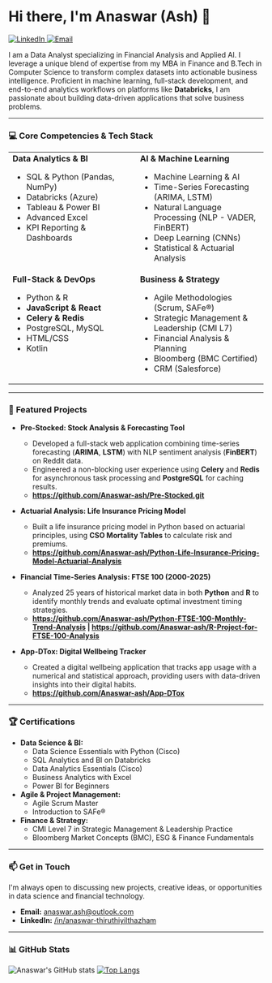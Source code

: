 # Hi there, I'm Anaswar (Ash) 👋

<p align="left">
  <a href="https://linkedin.com/in/anaswar-thiruthiyilthazham-72bb48145/" target="_blank">
    <img src="https://img.shields.io/badge/LinkedIn-0077B5?style=for-the-badge&logo=linkedin&logoColor=white" alt="LinkedIn"/>
  </a>
  <a href="mailto:anaswar.ash@outlook.com">
    <img src="https://img.shields.io/badge/Outlook-0078D4?style=for-the-badge&logo=microsoft-outlook&logoColor=white" alt="Email"/>
  </a>
</p>

I am a Data Analyst specializing in Financial Analysis and Applied AI. I leverage a unique blend of expertise from my MBA in Finance and B.Tech in Computer Science to transform complex datasets into actionable business intelligence. Proficient in machine learning, full-stack development, and end-to-end analytics workflows on platforms like **Databricks**, I am passionate about building data-driven applications that solve business problems.

---

### 💻 **Core Competencies & Tech Stack**

<table>
  <tr>
    <td valign="top" width="50%">
      <strong>Data Analytics & BI</strong>
      <ul>
        <li>SQL & Python (Pandas, NumPy)</li>
        <li>Databricks (Azure)</li>
        <li>Tableau & Power BI</li>
        <li>Advanced Excel</li>
        <li>KPI Reporting & Dashboards</li>
      </ul>
    </td>
    <td valign="top" width="50%">
      <strong>AI & Machine Learning</strong>
      <ul>
        <li>Machine Learning & AI</li>
        <li>Time-Series Forecasting (ARIMA, LSTM)</li>
        <li>Natural Language Processing (NLP - VADER, FinBERT)</li>
        <li>Deep Learning (CNNs)</li>
        <li>Statistical & Actuarial Analysis</li>
      </ul>
    </td>
  </tr>
  <tr>
    <td valign="top" width="50%">
       <strong>Full-Stack & DevOps</strong>
      <ul>
        <li>Python & R</li>
        <li><b>JavaScript & React</b></li>
        <li><b>Celery & Redis</b></li>
        <li>PostgreSQL, MySQL</li>
        <li>HTML/CSS</li>
        <li>Kotlin</li>
      </ul>
    </td>
    <td valign="top" width="50%">
       <strong>Business & Strategy</strong>
      <ul>
        <li>Agile Methodologies (Scrum, SAFe®)</li>
        <li>Strategic Management & Leadership (CMI L7)</li>
        <li>Financial Analysis & Planning</li>
        <li>Bloomberg (BMC Certified)</li>
        <li>CRM (Salesforce)</li>
      </ul>
    </td>
  </tr>
</table>

---

### 🚀 **Featured Projects**

* **Pre-Stocked: Stock Analysis & Forecasting Tool**
    * Developed a full-stack web application combining time-series forecasting (**ARIMA**, **LSTM**) with NLP sentiment analysis (**FinBERT**) on Reddit data.
    * Engineered a non-blocking user experience using **Celery** and **Redis** for asynchronous task processing and **PostgreSQL** for caching results.
    * **https://github.com/Anaswar-ash/Pre-Stocked.git**

* **Actuarial Analysis: Life Insurance Pricing Model**
    * Built a life insurance pricing model in Python based on actuarial principles, using **CSO Mortality Tables** to calculate risk and premiums.
    * **https://github.com/Anaswar-ash/Python-Life-Insurance-Pricing-Model-Actuarial-Analysis**

* **Financial Time-Series Analysis: FTSE 100 (2000-2025)**
    * Analyzed 25 years of historical market data in both **Python** and **R** to identify monthly trends and evaluate optimal investment timing strategies.
    * **https://github.com/Anaswar-ash/Python-FTSE-100-Monthly-Trend-Analysis | https://github.com/Anaswar-ash/R-Project-for-FTSE-100-Analysis**

* **App-DTox: Digital Wellbeing Tracker**
    * Created a digital wellbeing application that tracks app usage with a numerical and statistical approach, providing users with data-driven insights into their digital habits.
    * **https://github.com/Anaswar-ash/App-DTox**

---

### 🏆 **Certifications**

* **Data Science & BI:**
    * Data Science Essentials with Python (Cisco)
    * SQL Analytics and BI on Databricks
    * Data Analytics Essentials (Cisco)
    * Business Analytics with Excel
    * Power BI for Beginners
* **Agile & Project Management:**
    * Agile Scrum Master
    * Introduction to SAFe®
* **Finance & Strategy:**
    * CMI Level 7 in Strategic Management & Leadership Practice
    * Bloomberg Market Concepts (BMC), ESG & Finance Fundamentals

---

### 📫 **Get in Touch**

I'm always open to discussing new projects, creative ideas, or opportunities in data science and financial technology.

* **Email:** [anaswar.ash@outlook.com](mailto:anaswar.ash@outlook.com)
* **LinkedIn:** [/in/anaswar-thiruthiyilthazham](https://linkedin.com/in/anaswar-thiruthiyilthazham-72bb48145/)

---

### 📊 **GitHub Stats**

![Anaswar's GitHub stats](https://github-readme-stats.vercel.app/api?username=Anaswar-ash&show_icons=true&theme=radical)
[![Top Langs](https://github-readme-stats.vercel.app/api/top-langs/?username=Anaswar-ash&layout=compact&theme=radical)](https://github.com/anuraghazra/github-readme-stats)
